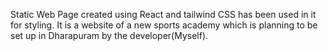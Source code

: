 Static Web Page created using React and tailwind CSS has been used in it for styling. It is a website of a new sports academy which is planning to be set up in Dharapuram by the developer(Myself).
